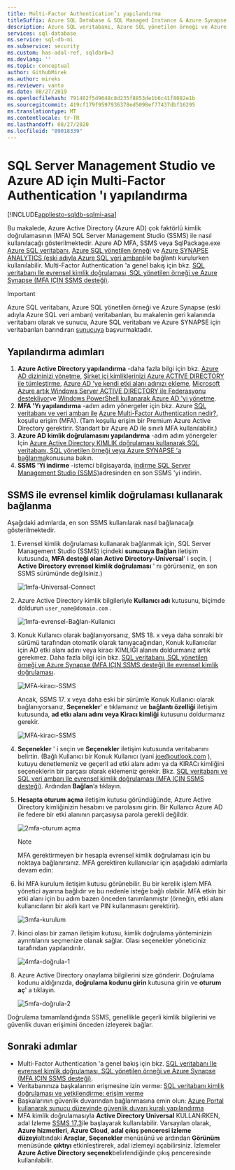 ```yaml
---
title: Multi-Factor Authentication’ı yapılandırma
titleSuffix: Azure SQL Database & SQL Managed Instance & Azure Synapse Analytics
description: Azure SQL veritabanı, Azure SQL yönetilen örneği ve Azure SYNAPSE Analytics için SSMS ile çok yönlü bir kimlik doğrulamasını nasıl kullanacağınızı öğrenin.
services: sql-database
ms.service: sql-db-mi
ms.subservice: security
ms.custom: has-adal-ref, sqldbrb=3
ms.devlang: ''
ms.topic: conceptual
author: GithubMirek
ms.author: mireks
ms.reviewer: vanto
ms.date: 08/27/2019
ms.openlocfilehash: 791402f5d9648c8d235f8853de1b6c41f8082e1b
ms.sourcegitcommit: 419cf179f9597936378ed5098ef77437dbf16295
ms.translationtype: MT
ms.contentlocale: tr-TR
ms.lasthandoff: 08/27/2020
ms.locfileid: "89018339"
---
```

# <a name="configure-multi-factor-authentication-for-sql-server-management-studio-and-azure-ad"></a>SQL Server Management Studio ve Azure AD için Multi-Factor Authentication 'ı yapılandırma
[!INCLUDE[appliesto-sqldb-sqlmi-asa](../includes/appliesto-sqldb-sqlmi-asa.md)]

Bu makalede, Azure Active Directory (Azure AD) çok faktörlü kimlik doğrulamasının (MFA) SQL Server Management Studio (SSMS) ile nasıl kullanılacağı gösterilmektedir. Azure AD MFA, SSMS veya SqlPackage.exe [Azure SQL veritabanı](sql-database-paas-overview.md), [Azure SQL yönetilen örneği](../managed-instance/sql-managed-instance-paas-overview.md) ve [Azure SYNAPSE ANALYTICS (eski adıyla Azure SQL veri ambarı)](../../synapse-analytics/sql-data-warehouse/sql-data-warehouse-overview-what-is.md)ile bağlantı kurulurken kullanılabilir. Multi-Factor Authentication 'a genel bakış için bkz. [SQL veritabanı Ile evrensel kimlik doğrulaması, SQL yönetilen örneği ve Azure Synapse (MFA IÇIN SSMS desteği)](../database/authentication-mfa-ssms-overview.md).

> [!IMPORTANT]
> Azure SQL veritabanı, Azure SQL yönetilen örneği ve Azure Synapse (eski adıyla Azure SQL veri ambarı) veritabanları, bu makalenin geri kalanında veritabanı olarak ve sunucu, Azure SQL veritabanı ve Azure SYNAPSE için veritabanları barındıran [sunucuya](logical-servers.md) başvurmaktadır.

## <a name="configuration-steps"></a>Yapılandırma adımları

1. **Azure Active Directory yapılandırma** -daha fazla bilgi için bkz. [Azure AD dizininizi yönetme](https://msdn.microsoft.com/library/azure/hh967611.aspx), [Şirket içi kimliklerinizi Azure ACTIVE DIRECTORY ile tümleştirme](../../active-directory/hybrid/whatis-hybrid-identity.md), [Azure AD 'ye kendi etki alanı adınızı ekleme](https://azure.microsoft.com/blog/20../../windows-azure-now-supports-federation-with-windows-server-active-directory/), [Microsoft Azure artık Windows Server ACTIVE DIRECTORY ile Federasyonu destekliyor](https://azure.microsoft.com/blog/20../../windows-azure-now-supports-federation-with-windows-server-active-directory/)ve [Windows PowerShell kullanarak Azure AD 'yi yönetme](https://msdn.microsoft.com/library/azure/jj151815.aspx).
2. **MFA 'Yı yapılandırma** -adım adım yönergeler için bkz. Azure [SQL veritabanı ve veri ambarı ile](conditional-access-configure.md) [Azure Multi-Factor Authentication nedir?](../../active-directory/authentication/multi-factor-authentication.md), koşullu erişim (MFA). (Tam koşullu erişim bir Premium Azure Active Directory gerektirir. Standart bir Azure AD ile sınırlı MFA kullanılabilir.)
3. **Azure AD kimlik doğrulamasını yapılandırma** -adım adım yönergeler Için [Azure Active Directory KIMLIK doğrulaması kullanarak SQL veritabanı, SQL yönetilen örneği veya Azure SYNAPSE 'a bağlanma](authentication-aad-overview.md)konusuna bakın.
4. **SSMS 'Yi indirme** -istemci bilgisayarda, [indirme SQL Server Management Studio (SSMS)](https://msdn.microsoft.com/library/mt238290.aspx)adresinden en son SSMS 'yi indirin.

## <a name="connecting-by-using-universal-authentication-with-ssms"></a>SSMS ile evrensel kimlik doğrulaması kullanarak bağlanma

Aşağıdaki adımlarda, en son SSMS kullanılarak nasıl bağlanacağı gösterilmektedir.

1. Evrensel kimlik doğrulaması kullanarak bağlanmak için, SQL Server Management Studio (SSMS) içindeki **sunucuya Bağlan** iletişim kutusunda, **MFA desteği olan Active Directory-Universal**' i seçin. ( **Active Directory evrensel kimlik doğrulaması** ' nı görürseniz, en son SSMS sürümünde değilsiniz.)

   ![1mfa-Universal-Connect](./media/authentication-mfa-ssms-configure/mfa-no-tenant-ssms.png)  
2. Azure Active Directory kimlik bilgileriyle **Kullanıcı adı** kutusunu, biçimde doldurun `user_name@domain.com` .

   ![1mfa-evrensel-Bağlan-Kullanıcı](./media/authentication-mfa-ssms-configure/1mfa-universal-connect-user.png)
3. Konuk Kullanıcı olarak bağlanıyorsanız, SMS 18. x veya daha sonraki bir sürümü tarafından otomatik olarak tanıyacağından, Konuk kullanıcılar için AD etki alanı adını veya kiracı KIMLIĞI alanını doldurmanız artık gerekmez. Daha fazla bilgi için bkz. [SQL veritabanı, SQL yönetilen örneği ve Azure Synapse (MFA IÇIN SSMS desteği) Ile evrensel kimlik doğrulaması](../database/authentication-mfa-ssms-overview.md).

   ![MFA-kiracı-SSMS](./media/authentication-mfa-ssms-configure/mfa-no-tenant-ssms.png)

   Ancak, SSMS 17. x veya daha eski bir sürümle Konuk Kullanıcı olarak bağlanıyorsanız, **Seçenekler**' e tıklamanız ve **bağlantı özelliği** iletişim kutusunda, **ad etkı alanı adını veya Kiracı kimliği** kutusunu doldurmanız gerekir.

   ![MFA-kiracı-SSMS](./media/authentication-mfa-ssms-configure/mfa-tenant-ssms.png)

4. **Seçenekler** ' i seçin ve **Seçenekler** iletişim kutusunda veritabanını belirtin. (Bağlı Kullanıcı bir Konuk Kullanıcı (yani joe@outlook.com ), kutuyu denetlemeniz ve geçerlI ad etki alanı adını ya da KIRACı kimliğini seçeneklerin bir parçası olarak eklemeniz gerekir. Bkz. [SQL veritabanı ve SQL veri ambarı Ile evrensel kimlik doğrulaması (MFA IÇIN SSMS desteği)](../database/authentication-mfa-ssms-overview.md). Ardından **Bağlan**’a tıklayın.  
5. **Hesapta oturum açma** iletişim kutusu göründüğünde, Azure Active Directory kimliğinizin hesabını ve parolasını girin. Bir Kullanıcı Azure AD ile federe bir etki alanının parçasıysa parola gerekli değildir.

   ![2mfa-oturum açma](./media/authentication-mfa-ssms-configure/2mfa-sign-in.png)  

   > [!NOTE]
   > MFA gerektirmeyen bir hesapla evrensel kimlik doğrulaması için bu noktaya bağlanırsınız. MFA gerektiren kullanıcılar için aşağıdaki adımlarla devam edin:
   >  

6. İki MFA kurulum iletişim kutusu görünebilir. Bu bir kerelik işlem MFA yönetici ayarına bağlıdır ve bu nedenle isteğe bağlı olabilir. MFA etkin bir etki alanı için bu adım bazen önceden tanımlanmıştır (örneğin, etki alanı kullanıcıların bir akıllı kart ve PIN kullanmasını gerektirir).

   ![3mfa-kurulum](./media/authentication-mfa-ssms-configure/3mfa-setup.png)
  
7. İkinci olası bir zaman iletişim kutusu, kimlik doğrulama yönteminizin ayrıntılarını seçmenize olanak sağlar. Olası seçenekler yöneticiniz tarafından yapılandırılır.

   ![4mfa-doğrula-1](./media/authentication-mfa-ssms-configure/4mfa-verify-1.png)  
8. Azure Active Directory onaylama bilgilerini size gönderir. Doğrulama kodunu aldığınızda, **doğrulama kodunu girin** kutusuna girin ve **oturum aç**' a tıklayın.

   ![5mfa-doğrula-2](./media/authentication-mfa-ssms-configure/5mfa-verify-2.png)  

Doğrulama tamamlandığında SSMS, genellikle geçerli kimlik bilgilerini ve güvenlik duvarı erişimini önceden izleyerek bağlar.

## <a name="next-steps"></a>Sonraki adımlar

- Multi-Factor Authentication 'a genel bakış için bkz. [SQL veritabanı Ile evrensel kimlik doğrulaması, SQL yönetilen örneği ve Azure Synapse (MFA IÇIN SSMS desteği)](../database/authentication-mfa-ssms-overview.md).  
- Veritabanınıza başkalarının erişmesine izin verme: [SQL veritabanı kimlik doğrulaması ve yetkilendirme: erişim verme](logins-create-manage.md)  
- Başkalarının güvenlik duvarından bağlanmasına emin olun: [Azure Portal kullanarak sunucu düzeyinde güvenlik duvarı kuralı yapılandırma](https://docs.microsoft.com/azure/azure-sql/database/firewall-configure)  
- MFA kimlik doğrulamasıyla **Active Directory Universal** KULLANıRKEN, adal Izleme [SSMS 17,3](https://docs.microsoft.com/sql/ssms/download-sql-server-management-studio-ssms)ile başlayarak kullanılabilir. Varsayılan olarak, **Azure hizmetleri**, **Azure Cloud**, **adal çıkış penceresi izleme düzeyi**altındaki **Araçlar**, **Seçenekler** menüsünü ve ardından **Görünüm** menüsünde **çıktıyı** etkinleştirerek, adal izlemeyi açabilirsiniz. İzlemeler **Azure Active Directory seçenek**belirlendiğinde çıkış penceresinde kullanılabilir.
